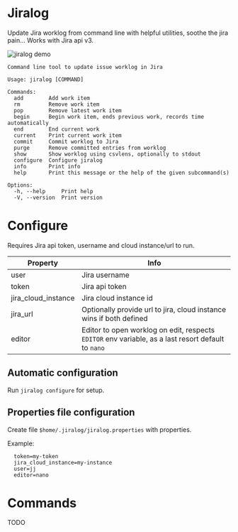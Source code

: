 # Jiralog

Update Jira worklog from command line with helpful utilities, soothe the jira pain... Works with Jira api v3.

![jiralog demo](https://github.com/jeejeeone/jiralog/blob/main/demo/demo.gif)


```
Command line tool to update issue worklog in Jira

Usage: jiralog [COMMAND]

Commands:
  add        Add work item
  rm         Remove work item
  pop        Remove latest work item
  begin      Begin work item, ends previous work, records time automatically
  end        End current work
  current    Print current work item
  commit     Commit worklog to Jira
  purge      Remove committed entries from worklog
  show       Show worklog using csvlens, optionally to stdout
  configure  Configure jiralog
  info       Print info
  help       Print this message or the help of the given subcommand(s)

Options:
  -h, --help     Print help
  -V, --version  Print version
```

# Configure

Requires Jira api token, username and cloud instance/url to run.

| Property  | Info |
| ------------- | ------------- |
| user  | Jira username  |
| token  | Jira api token  |
| jira_cloud_instance  | Jira cloud instance id  |
| jira_url  | Optionally provide url to jira, cloud instance wins if both defined  |
| editor  | Editor to open worklog on edit, respects `EDITOR` env variable, as a last resort default to `nano`|

## Automatic configuration

Run `jiralog configure` for setup.

## Properties file configuration

Create file `$home/.jiralog/jiralog.properties` with properties.

Example:
```
  token=my-token
  jira_cloud_instance=my-instance
  user=jj
  editor=nano
```


# Commands

TODO
